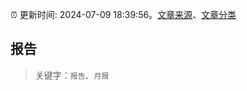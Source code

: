 :alarm_clock: 更新时间: 2024-07-09 18:39:56。[文章来源](/README.md)、[文章分类](/TAGS.md)

## 报告


> 关键字：`报告`、`月报`



